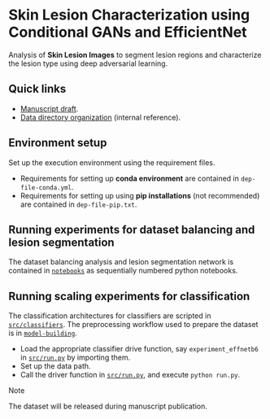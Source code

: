 # Skin Lesion Characterization using Conditional GANs and EfficientNet

Analysis of **Skin Lesion Images** to segment lesion regions and characterize the lesion type using deep adversarial learning.

## Quick links

- [Manuscript draft](./assets/manuscript-draft.pdf).
- [Data directory organization](./datasets/README.md) (internal reference).

## Environment setup

Set up the execution environment using the requirement files.
- Requirements for setting up **conda environment** are contained in `dep-file-conda.yml`.
- Requirements for setting up using **pip installations** (not recommended) are contained in `dep-file-pip.txt`.

## Running experiments for dataset balancing and lesion segmentation

The dataset balancing analysis and lesion segmentation network is contained in [`notebooks`](./notebooks) as sequentially numbered python notebooks.

## Running scaling experiments for classification

The classification architectures for classifiers are scripted in [`src/classifiers`](./src/classifiers). The preprocessing workflow used to prepare the dataset is in [`model-building`](.//model-building).

- Load the appropriate classifier drive function, say `experiment_effnetb6` in [`src/run.py`](./src/run.py) by importing them.
- Set up the data path.
- Call the driver function in [`src/run.py`](./src/run.py), and execute `python run.py`.

> [!Note]
> The dataset will be released during manuscript publication.

